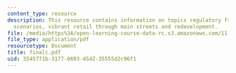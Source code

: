 ```yaml
---
content_type: resource
description: This resource contains information on topics regulatory framework, development
  scenarios, vibrant retail through main streets and redevelopment.
file: /media/https%3A/open-learning-course-data-rc.s3.amazonaws.com/11-360-community-growth-and-land-use-planning-fall-2006/3545771b31770693454235555d2c96f1_finalc.pdf
file_type: application/pdf
resourcetype: Document
title: finalc.pdf
uid: 3545771b-3177-0693-4542-35555d2c96f1
---
```

